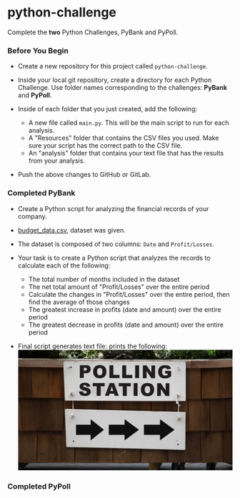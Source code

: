 # python-challenge
Complete the **two** Python Challenges, PyBank and PyPoll.

### Before You Begin
* Create a new repository for this project called `python-challenge`.
* Inside your local git repository, create a directory for each Python Challenge. Use folder names corresponding to the challenges: **PyBank** and  **PyPoll**.
* Inside of each folder that you just created, add the following:

  * A new file called `main.py`. This will be the main script to run for each analysis.
  * A "Resources" folder that contains the CSV files you used. Make sure your script has the correct path to the CSV file.
  * An "analysis" folder that contains your text file that has the results from your analysis.

* Push the above changes to GitHub or GitLab.

### Completed PyBank 
* Create a Python script for analyzing the financial records of your company.
* [budget_data.csv](PyBank/Resources/budget_data.csv), dataset was given.
* The dataset is composed of two columns: `Date` and `Profit/Losses`.

* Your task is to create a Python script that analyzes the records to calculate each of the following:

  * The total number of months included in the dataset
  * The net total amount of "Profit/Losses" over the entire period
  * Calculate the changes in "Profit/Losses" over the entire period, then find the average of those changes
  * The greatest increase in profits (date and amount) over the entire period
  * The greatest decrease in profits (date and amount) over the entire period

* Final script generates text file:  prints the following:  
![Vote Counting](Images/Vote_counting.png)

### Completed PyPoll 
